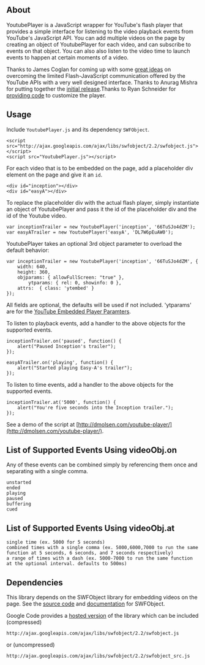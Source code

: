 ## About

YoutubePlayer is a JavaScript wrapper for YouTube's flash player that provides a simple interface for listening to the video playback events from YouTube's JavaScript API. You can add multiple videos on the page by creating an object of YoutubePlayer for each video, and can subscribe to events on that object. You can also also listen to the video time to launch events to happen at certain moments of a video.
	
Thanks to James Coglan for coming up with some [great ideas](http://blog.jcoglan.com/2008/05/22/dispatching-youtube-api-events-to-individual-javascript-objects/) on overcoming the limited Flash-JavaScript communication offered by the YouTube APIs with a very well designed interface. Thanks to Anurag Mishra for putting together the [initial release](https://github.com/AnuragMishra/YoutubePlayer).Thanks to Ryan Schneider for [providing code](https://github.com/ryanschneider/YoutubePlayer/blob/master/YoutubePlayer.js) to customize the player.

## Usage

Include `YoutubePlayer.js` and its dependency `SWFObject`.

	<script src="http://ajax.googleapis.com/ajax/libs/swfobject/2.2/swfobject.js"></script>
	<script src="YoutubePlayer.js"></script>

For each video that is to be embedded on the page, add a placeholder div element on the page and give it an `id`.

	<div id="inception"></div>
	<div id="easyA"></div>

To replace the placeholder div with the actual flash player, simply instantiate an object of YoutubePlayer and pass it the id of the placeholder div and the id of the Youtube video.

	var inceptionTrailer = new YoutubePlayer('inception', '66TuSJo4dZM');
	var easyATrailer = new YoutubePlayer('easyA', 'DL7W6pEuAW0');
	
YoutubePlayer takes an optional 3rd object parameter to overload the default behavior:

	var inceptionTrailer = new YoutubePlayer('inception', '66TuSJo4dZM', {
	    width: 640,
	    height: 360,
	    objparams: { allowFullScreen: "true" },
			ytparams: { rel: 0, showinfo: 0 },
	    attrs:  { class: 'ytembed' }
	});

All fields are optional, the defaults will be used if not included. 'ytparams' are for the [YouTube Embedded Player Paramters](http://code.google.com/apis/youtube/player_parameters.html).

To listen to playback events, add a handler to the above objects for the supported events.

	inceptionTrailer.on('paused', function() {
		alert("Paused Inception's trailer");
	});

	easyATrailer.on('playing', function() {
		alert("Started playing Easy-A's trailer");
	});
	
To listen to time events, add a handler to the above objects for the supported events.

	inceptionTrailer.at('5000', function() {
		alert("You're five seconds into the Inception trailer.");
	});

See a demo of the script at [http://dmolsen.com/youtube-player/](http://dmolsen.com/youtube-player/).

## List of Supported Events Using videoObj.on

Any of these events can be combined simply by referencing them once and separating with a single comma.

	unstarted
	ended
	playing
	paused
	buffering
	cued
	
## List of Supported Events Using videoObj.at

	single time (ex. 5000 for 5 seconds)
	combined times with a single comma (ex. 5000,6000,7000 to run the same function at 5 seconds, 6 seconds, and 7 seconds respectively)
	a range of times with a dash (ex. 5000-7000 to run the same function at the optional interval. defaults to 500ms)

## Dependencies

This library depends on the SWFObject library for embedding videos on the page. See the [source code](http://code.google.com/p/swfobject/source/checkout) and [documentation](http://code.google.com/p/swfobject/wiki/documentation) for SWFObject. 

Google Code provides a [hosted version](http://code.google.com/p/swfobject/wiki/hosted_library) of the library which can be included (compressed)

	http://ajax.googleapis.com/ajax/libs/swfobject/2.2/swfobject.js
	
or (uncompressed)

	http://ajax.googleapis.com/ajax/libs/swfobject/2.2/swfobject_src.js